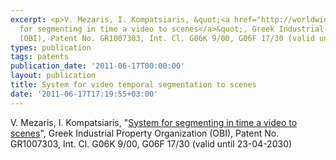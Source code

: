 ```yaml
---
excerpt: <p>V. Mezaris, I. Kompatsiaris, &quot;<a href="http://worldwide.espacenet.com/publicationDetails/biblio?DB=EPODOC&amp;II=0&amp;adjacent=true&amp;locale=en_EP&amp;FT=D&amp;date=20110607&amp;CC=GR&amp;NR=1007303B&amp;KC=B">System
  for segmenting in time a video to scenes</a>&quot;, Greek Industrial Property Organization
  (OBI), Patent No. GR1007303, Int. Cl. G06K 9/00, G06F 17/30 (valid until 23-04-2030)</p>
types: publication
tags: patents
publication_date: '2011-06-17T00:00:00'
layout: publication
title: System for video temporal segmentation to scenes
date: '2011-06-17T17:19:55+03:00'
---
```

<p>V. Mezaris, I. Kompatsiaris, &quot;<a href="http://worldwide.espacenet.com/publicationDetails/biblio?DB=EPODOC&amp;II=0&amp;adjacent=true&amp;locale=en_EP&amp;FT=D&amp;date=20110607&amp;CC=GR&amp;NR=1007303B&amp;KC=B">System for segmenting in time a video to scenes</a>&quot;, Greek Industrial Property Organization (OBI), Patent No. GR1007303, Int. Cl. G06K 9/00, G06F 17/30 (valid until 23-04-2030)</p>
